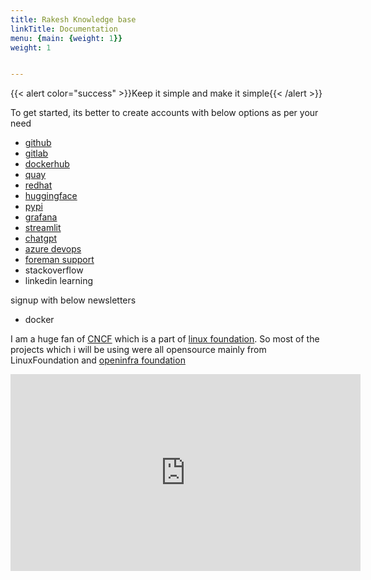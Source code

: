 ```yaml
---
title: Rakesh Knowledge base
linkTitle: Documentation
menu: {main: {weight: 1}}
weight: 1


---
```


{{< alert color="success" >}}Keep it simple and make it simple{{< /alert >}}


To get started, its better to create accounts with below options as per your need

- [github](https://github.com/)
- [gitlab](https://gitlab.com/users/sign_in)
- [dockerhub](https://hub.docker.com/)
- [quay](https://quay.io/)
- [redhat](https://access.redhat.com/)
- [huggingface](https://huggingface.co/)
- [pypi](https://pypi.org/)
- [grafana](https://grafana.com/auth/sign-in)
- [streamlit](https://share.streamlit.io/)
- [chatgpt](https://chatgpt.com/)
- [azure devops](https://azure.microsoft.com/en-us/products/devops/)
- [foreman support](https://community.theforeman.org/c/support/10)
- stackoverflow
- linkedin learning 


signup with below newsletters
- docker 


I am a huge fan of [CNCF](https://www.cncf.io/) which is a part of [linux foundation](https://www.linuxfoundation.org/). So most of the projects which i will be using were all opensource mainly from LinuxFoundation and [openinfra foundation](https://openinfra.dev/)


<iframe width="560" height="315" src="https://www.youtube.com/embed/yVdTLa85GcA?si=sPI4btDgcBLujBwf" title="YouTube video player" frameborder="0" allow="accelerometer; autoplay; clipboard-write; encrypted-media; gyroscope; picture-in-picture; web-share" referrerpolicy="strict-origin-when-cross-origin" allowfullscreen></iframe>